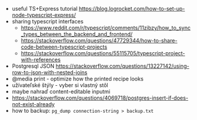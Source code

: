 - useful TS+Express tutorial https://blog.logrocket.com/how-to-set-up-node-typescript-express/
- sharing typescript interfaces 
  - https://www.reddit.com/r/typescript/comments/11zibzy/how_to_sync_types_between_the_backend_and_frontend/
  - https://stackoverflow.com/questions/47729344/how-to-share-code-between-typescript-projects
  - https://stackoverflow.com/questions/55115705/typescript-project-with-references
- Postgresql JSON https://stackoverflow.com/questions/13227142/using-row-to-json-with-nested-joins
- @media print - optimize how the printed recipe looks
- užívateľské štýly - vyber si vlastný stôl
- maybe nahraď content-editable inputmi
- https://stackoverflow.com/questions/4069718/postgres-insert-if-does-not-exist-already
- how to backup: `pg_dump connection-string > backup.txt`
